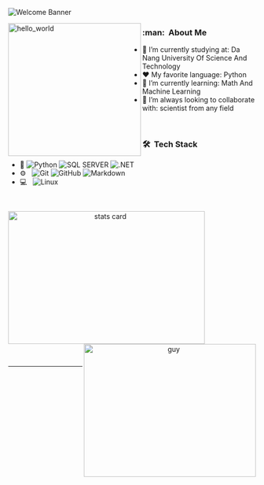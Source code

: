 ![Welcome Banner](banner.gif)


<img align="left" height="270px" alt="hello_world" src="pic.png" />

<h3> :man: &nbsp;About Me </h3>

- 🔭 I’m currently studying at: Da Nang University Of Science And Technology
- :heart: My favorite language: Python
- 🌱 I’m currently learning: Math And Machine Learning
- 👯 I’m always looking to collaborate with: scientist from any field

<br/>

<h3> 🛠 &nbsp;Tech Stack</h3>

- :space_invader:
  ![Python](https://img.shields.io/badge/Python-14354C?style=for-the-badge&logo=python&logoColor=white)
  ![SQL SERVER](![MicrosoftSQLServer](https://img.shields.io/badge/Microsoft%20SQL%20Sever-CC2927?style=for-the-badge&logo=microsoft%20sql%20server&logoColor=white)) 
  ![.NET](https://img.shields.io/badge/.NET-5C2D91?style=for-the-badge&logo=.net&logoColor=white) 
- ⚙️ &nbsp;
  ![Git](https://img.shields.io/badge/Git-F05032?style=for-the-badge&logo=git&logoColor=white)
  ![GitHub](https://img.shields.io/badge/GitHub-100000?style=for-the-badge&logo=github&logoColor=white)
  ![Markdown](https://img.shields.io/badge/Markdown-000000?style=for-the-badge&logo=markdown&logoColor=white)
- 💻 &nbsp;
  ![Linux](https://img.shields.io/badge/Linux-FCC624?style=for-the-badge&logo=linux&logoColor=black)



<br/> 
<p>

<a align= "center" href="https://github.com/hungsvdut2k2">
  <img alt= "stats card" height="270px" width="400" src="https://github-readme-stats.vercel.app/api?username=hungsvdut2k2&theme=cobalt&show_icons=true&count_private=true" />
  <img align="right" height="270px" alt="guy" width="350" src="https://i.pinimg.com/originals/e4/26/70/e426702edf874b181aced1e2fa5c6cde.gif" /> </a>

</p>
<br/>


-----
